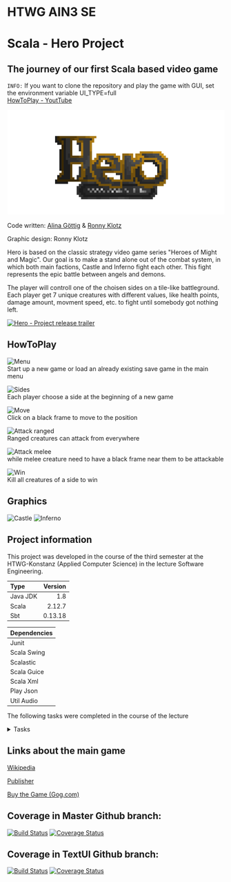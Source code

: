 # HTWG AIN3 SE 
Scala - Hero Project
=====================================================
## The journey of our first Scala based video game
`INFO:` If you want to clone the repository and play the game with GUI, set the environment variable UI_TYPE=full <br>
[HowToPlay - YoutTube](https://youtu.be/xgbU-B7nY3g)


![](src/main/scala/de/htwg/se/aview/Graphics/UI/Font.png)

Code written: [Alina Göttig](https://github.com/AlinaGoettig) & [Ronny Klotz](https://github.com/ShuraBlack)

Graphic design: Ronny Klotz

Hero is based on the classic strategy video game series "Heroes of Might and Magic". 
Our goal is to make a stand alone out of the combat system, in which both main factions, Castle and Inferno fight each other.
This fight represents the epic battle between angels and demons.

The player will controll one of the choisen sides on a tile-like battleground. Each player get 7 unique creatures with
different values, like health points, damage amount, movment speed, etc. to fight until somebody got nothing left.

[![Hero - Project release trailer](https://s12.directupload.net/images/210116/yfv8fb55.png)](https://youtu.be/WEJsVZXKBGw "Hero - Project release trailer")

## HowToPlay
![Menu](https://s12.directupload.net/images/210123/rj5drxze.gif)
<br> Start up a new game or load an already existing save game in the main menu

![Sides](https://s12.directupload.net/images/210123/oy9xmx5u.gif)
<br> Each player choose a side at the beginning of a new game

![Move](https://s12.directupload.net/images/210123/nexl58h2.gif)
<br> Click on a black frame to move to the position

![Attack ranged](https://s12.directupload.net/images/210123/qfwuhx9n.gif)
<br> Ranged creatures can attack from everywhere

![Attack melee](https://s12.directupload.net/images/210123/pk65or2n.gif)
<br> while melee creature need to have a black frame near them to be attackable

![Win](https://s12.directupload.net/images/210123/nht7qkzs.gif)
<br> Kill all creatures of a side to win

## Graphics

![Castle](https://s12.directupload.net/images/210123/iq2u8twz.png)
![Inferno](https://s12.directupload.net/images/210123/j7g4vxtw.png)

## Project information

This project was developed in the course of the third semester at the HTWG-Konstanz (Applied Computer Science) in the lecture
Software Engineering.

Type | Version
:--- | ---:
Java JDK  | 1.8 
Scala | 2.12.7
Sbt | 0.13.18

Dependencies |
:--- |
Junit  |
Scala Swing |
Scalastic |
Scala Guice |
Scala Xml |
Play Json |
Util Audio |

The following tasks were completed in the course of the lecture

<details>
           <summary>Tasks</summary>
           <summary>Project Setup with SBT</summary>
           <p>https://moodle.htwg-konstanz.de/moodle/mod/url/view.php?id=122863</p>
           <summary>Version Control Systems - Git</summary>
           <p>https://moodle.htwg-konstanz.de/moodle/mod/url/view.php?id=126192</p>
           <summary>Agile Development</summary>
           <p>https://moodle.htwg-konstanz.de/moodle/mod/url/view.php?id=24751</p>
           <summary>Text User Interface</summary>
           <p>https://moodle.htwg-konstanz.de/moodle/mod/url/view.php?id=126809</p>
           <summary>MVC Architecture</summary>
           <p>https://moodle.htwg-konstanz.de/moodle/mod/url/view.php?id=127348</p>
           <summary>Continuous Deployment</summary>
           <p>https://moodle.htwg-konstanz.de/moodle/mod/url/view.php?id=127736</p>
           <summary>Design Pattern</summary>
           <p>https://moodle.htwg-konstanz.de/moodle/mod/url/view.php?id=128269</p>
           <summary>Undo/Redo Manager</summary>
           <p>https://moodle.htwg-konstanz.de/moodle/mod/url/view.php?id=128270</p>
           <summary>Graphical User Interface</summary>
           <p>https://moodle.htwg-konstanz.de/moodle/mod/url/view.php?id=129369</p>
           <summary>Components</summary>
           <p>https://moodle.htwg-konstanz.de/moodle/mod/url/view.php?id=129894</p>
           <summary>Dependency Injection</summary>
           <p>https://moodle.htwg-konstanz.de/moodle/mod/url/view.php?id=130308</p>
           <summary>FileIO</summary>
           <p>https://moodle.htwg-konstanz.de/moodle/mod/url/view.php?id=130751</p>
           <summary>Docker</summary>
           <p>https://moodle.htwg-konstanz.de/moodle/mod/url/view.php?id=131651</p>
</details>

## Links about the main game

[Wikipedia](https://de.wikipedia.org/wiki/Heroes_of_Might_%26_Magic_3)

[Publisher](https://www.ubisoft.com/de-de/game/heroes-of-might-and-magic-3-hd)

[Buy the Game (Gog.com)](https://www.gog.com/game/heroes_of_might_and_magic_3_complete_edition)


## Coverage in Master Github branch:

[![Build Status](https://travis-ci.org/AlinaGoettig/hero.svg?branch=master)](https://travis-ci.org/AlinaGoettig/hero)
[![Coverage Status](https://coveralls.io/repos/github/AlinaGoettig/hero/badge.svg?branch=master)](https://coveralls.io/github/AlinaGoettig/hero?branch=master)

## Coverage in TextUI Github branch:

[![Build Status](https://travis-ci.org/AlinaGoettig/hero.svg?branch=master)](https://travis-ci.org/AlinaGoettig/hero)
[![Coverage Status](https://coveralls.io/repos/github/AlinaGoettig/hero/badge.svg?branch=TextUI)](https://coveralls.io/github/AlinaGoettig/hero?branch=TextUI)
